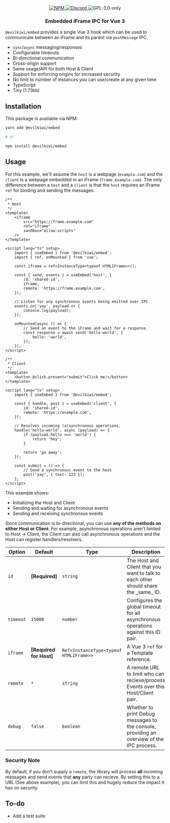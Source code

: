 <div align="center">
    <a href="https://www.npmjs.com/package/@evilkiwi/embed" target="_blank">
        <img src="https://img.shields.io/npm/v/@evilkiwi/embed?style=flat-square" alt="NPM" />
    </a>
    <a href="https://discord.gg/3S6AKZ2GR9" target="_blank">
        <img src="https://img.shields.io/discord/1000565079789535324?color=7289DA&label=discord&logo=discord&logoColor=FFFFFF&style=flat-square" alt="Discord" />
    </a>
    <img src="https://img.shields.io/npm/l/@evilkiwi/embed?style=flat-square" alt="GPL-3.0-only" />
    <h3>Embedded iFrame IPC for Vue 3</h3>
</div>

`@evilkiwi/embed` provides a single Vue 3 hook which can be used to communicate between an iFrame and its parent via `postMessage` IPC.

- `sync`/`async` messaging/responses
- Configurable timeouts
- Bi-directional communication
- Cross-origin support
- Same usage/API for both Host & Client
- Support for enforcing origins for increased security
- No limit to number of instances you can use/create at any given time
- TypeScript
- Tiny (1.73kb)

## Installation

This package is available via NPM:

```bash
yarn add @evilkiwi/embed

# or

npm install @evilkiwi/embed
```

## Usage

For this example, we'll assume the `host` is a webpage (`example.com`) and the `client` is a webpage embedded in an iFrame (`frame.example.com`). The only difference between a `host` and a `client` is that the `host` requires an iFrame `ref` for binding and sending the messages.

```vue
/**
 * Host
 */
<template>
    <iframe
        src="https://frame.example.com"
        ref="iframe"
        sandbox="allow-scripts"
    />
</template>

<script lang="ts" setup>
    import { useEmbed } from '@evilkiwi/embed';
    import { ref, onMounted } from 'vue';

    const iframe = ref<InstanceType<typeof HTMLIFrame>>();

    const { send, events } = useEmbed('host', {
        id: 'shared-id',
        iframe,
        remote: 'https://frame.example.com',
    });

    // Listen for any synchronous events being emitted over IPC
    events.on('yay', payload => {
        console.log(payload);
    });

    onMounted(async () => {
        // Send an event to the iFrame and wait for a response.
        const response = await send('hello-world', {
            hello: 'world',
        });
    });
</script>

/**
 * Client
 */
<template>
    <button @click.prevent="submit">Click me!</button>
</template>

<script lang="ts" setup>
    import { useEmbed } from '@evilkiwi/embed';

    const { handle, post } = useEmbed('client', {
        id: 'shared-id',
        remote: 'https://example.com',
    });

    // Resolves incoming (a)synchronous operations.
    handle('hello-world', async (payload) => {
        if (payload.hello === 'world') {
            return 'hey';
        }

        return 'go away';
    });

    const submit = () => {
        // Send a synchronous event to the host
        post('yay', { test: 123 });
    };
</script>
```

This example shows:

- Initializing the Host and Client
- Sending and waiting for asynchronous events
- Sending and receiving synchronous events

Since communication is bi-directional, you can use **any of the methods on either Host or Client**. For example, asynchronous operations aren't limited to Host -> Client, the Client can also call asynchronous operations and the Host can register handlers/resolvers.

**Option**|**Default**|**Type**|**Description**
-----|-----|-----|-----
`id`|**[Required]**|`string`|The Host and Client that you want to talk to each other should share the \_same\_ ID.
`timeout`|`15000`|`number`|Configures the global timeout for all asynchronous operations against this ID pair.
`iframe`|**[Required for Host]**|`Ref<InstanceType<typeof HTMLIFrame>>`|A Vue 3 `ref` for a Template reference.
`remote`|`*`|`string`|A remote URL to limit who can recieve/process Events over this Host/Client pair.
`debug`|`false`|`boolean`|Whether to print Debug messages to the console, providing an overview of the IPC process.

### Security Note

By default, if you don't supply a `remote`, the library will process **all** incoming messages and send events that **any** party can recieve. By setting this to a URL (See above example), you can limit this and hugely reduce the impact it has on security.

## To-do

- Add a test suite
